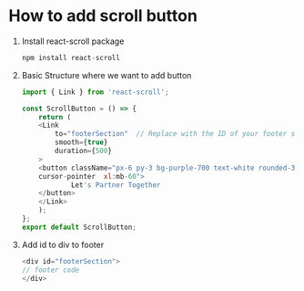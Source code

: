 # How to add scroll button

1) Install react-scroll package
    ```js
    npm install react-scroll
    ```
2) Basic Structure where we want to add button
    ```js
    import { Link } from 'react-scroll';

    const ScrollButton = () => {
        return (
        <Link
            to="footerSection"  // Replace with the ID of your footer section
            smooth={true}
            duration={500}
        >
        <button className="px-6 py-3 bg-purple-700 text-white rounded-3xl font-semibold
        cursor-pointer  xl:mb-60">
                Let's Partner Together
        </button>
        </Link>
        );
    };
    export default ScrollButton;
    ```
    
3)    Add id to div to footer
        ```js
        <div id="footerSection">
        // footer code
        </div>
        ```
    
    

